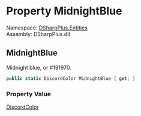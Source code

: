 # Property MidnightBlue

Namespace: [DSharpPlus.Entities](DSharpPlus.Entities.md)  
Assembly: DSharpPlus.dll

## <a id="DSharpPlus_Entities_DiscordColor_MidnightBlue"></a>MidnightBlue

Midnight blue, or #191970.

```csharp
public static DiscordColor MidnightBlue { get; }
```

### Property Value

[DiscordColor](DSharpPlus.Entities.DiscordColor.md)

